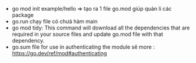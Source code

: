 - go mod init example/hello => tạo ra 1 file go.mod giúp quản lí các package
- go.run chạy file có chưá hàm main
- go mod tidy: This command will download all the dependencies that are required in your source files and update go.mod file with that dependency. 
-  go.sum file for use in authenticating the module sê  more : https://go.dev/ref/mod#authenticating